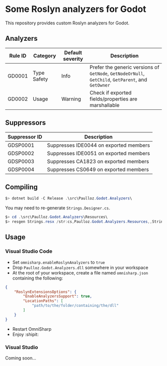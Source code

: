 # Some Roslyn analyzers for Godot

This repository provides custom Roslyn analyzers for Godot.

## Analyzers

Rule ID | Category    | Default severity | Description
--------|-------------|------------------|-------------
GD0001  | Type Safety | Info             | Prefer the generic versions of `GetNode`, `GetNodeOrNull`, `GetChild`, `GetParent`, and `GetOwner` 
GD0002  | Usage	      | Warning          | Check if exported fields/properties are marshallable

## Suppressors

Suppressor ID | Description
--------------|-------------
GDSP0001      | Suppresses IDE0044 on exported members
GDSP0002      | Suppresses IDE0051 on exported members
GDSP0003      | Suppresses CA1823 on exported members
GDSP0004      | Suppresses CS0649 on exported members

## Compiling

```powershell
$> dotnet build -C Release .\src\Paulloz.Godot.Analyzers\
```

You may need to re-generate `Strings.Designer.cs`.
```powershell
$> cd .\src\Paulloz.Godot.Analyzers\Resources\
$> resgen Strings.resx /str:cs,Paulloz.Godot.Analyzers.Resources,,Strings.Designer.cs
```

## Usage

### Visual Studio Code

* Set `omnisharp.enableRoslynAnalyzers` to `true`
* Drop `Paulloz.Godot.Analyzers.dll` somewhere in your workspace
* At the root of your workspace, create a file named `omnisharp.json` containing the following:

```json
{
    "RoslynExtensionsOptions": {
        "EnableAnalyzersSupport": true,
        "LocationPaths": [
            "path/to/the/folder/containing/the/dll"
        ]
    }
}
```

* Restart OmniSharp
* Enjoy :shipit:


### Visual Studio

Coming soon...
